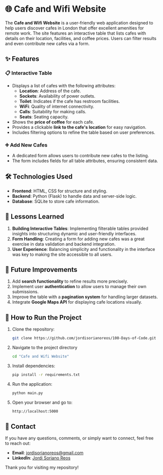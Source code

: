 # 🌐 Cafe and Wifi Website

The **Cafe and Wifi Website** is a user-friendly web application designed to help users discover cafes in London that offer excellent amenities for remote work. The site features an interactive table that lists cafes with details on their location, facilities, and coffee prices. Users can filter results and even contribute new cafes via a form.

## ✨ Features

### 📋 Interactive Table
- Displays a list of cafes with the following attributes:
  - **Location**: Address of the cafe.
  - **Sockets**: Availability of power outlets.
  - **Toilet**: Indicates if the cafe has restroom facilities.
  - **WiFi**: Quality of internet connectivity.
  - **Calls**: Suitability for making calls.
  - **Seats**: Seating capacity.
- Shows the **price of coffee** for each cafe.
- Provides a clickable **link to the cafe's location** for easy navigation.
- Includes filtering options to refine the table based on user preferences.

### ➕ Add New Cafes
- A dedicated form allows users to contribute new cafes to the listing.
- The form includes fields for all table attributes, ensuring consistent data.

## 🛠️ Technologies Used
- **Frontend**: HTML, CSS for structure and styling.
- **Backend**: Python (Flask) to handle data and server-side logic.
- **Database**: SQLite to store cafe information.

## 🚀 Lessons Learned
1. **Building Interactive Tables**: Implementing filterable tables provided insights into structuring dynamic and user-friendly interfaces.
2. **Form Handling**: Creating a form for adding new cafes was a great exercise in data validation and backend integration.
3. **User Experience**: Balancing simplicity and functionality in the interface was key to making the site accessible to all users.

## 📝 Future Improvements
1. Add **search functionality** to refine results more precisely.
2. Implement user **authentication** to allow users to manage their own submissions.
3. Improve the table with a **pagination system** for handling larger datasets.
4. Integrate **Google Maps API** for displaying cafe locations visually.

## 📂 How to Run the Project
1. Clone the repository:
   ```bash
   git clone https://github.com/jordisorianoreos/100-Days-of-Code.git
   ```
2. Navigate to the project directory
   ```bash
   cd "Cafe and Wifi Website"
   ```
3. Install dependencies:
   ```bash
   pip install -r requirements.txt
   ```
4. Run the application:
   ```bash
   python main.py
   ```
5. Open your browser and go to:
   ```bash
   http://localhost:5000
   ```

## 📧 Contact

If you have any questions, comments, or simply want to connect, feel free to reach out:

- **Email**: [jordisorianoreos@gmail.com](mailto:jordisorianoreos@gmail.com)
- **LinkedIn**: [Jordi Soriano Reos](https://www.linkedin.com/in/jordi-soriano-reos/)

Thank you for visiting my repository!
